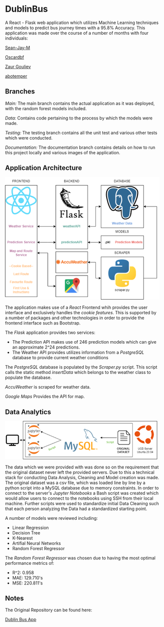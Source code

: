 # DublinBus
A React - Flask web application which utilizes Machine Learning techniques and models to predict bus journey times with a 95.8% Accuracy.
This application was made over the course of a number of months with four individuals: 

[Sean-Jay-M](https://github.com/Sean-Jay-M)

[Oscardbf](https://github.com/Oscardbf)

[Zaur Gouliev](https://github.com/gouliev)

[abotemper](https://github.com/abotemper)

## Branches
*Main:* The main branch contains the actual application as it was deployed, with the random forest models included.

*Data:* Contains code pertaining to the process by which the models were made.

*Testing:* The testing branch contains all the unit test and various other tests which were conducted. 

*Documentation:* The documentation branch contains details on how to run this project locally and various images of the application.

## Application Architecture
![Architecture](https://github.com/Sean-Jay-M/DublinBus/blob/documentation/images/webStackImage.png)

The application makes use of a *React* Frontend whih provides the user interface and exclusively handles the *cookie features*. This is supported by a number of packages and other technologies in order to provide the frontend interface such as Bootstrap. 

The *Flask* application provides two services:

  - The Prediction API makes use of 246 prediction models which can give an approximate 2^24 predictions.
  - The Weather API provides utilizes information from a *PostgreSQL* database to provide current weather conditions

The *PostgreSQL* database is populated by the *Scraper.py* script. This script calls the static method *insertData* which belongs to the weather class to populate the database.

*AccuWeather* is scraped for weather data.

*Google Maps* Provides the API for map.

## Data Analytics
![Architecture](https://github.com/Sean-Jay-M/DublinBus/blob/documentation/images/dataAnalyticsTwo.png)

The data which we were provided with was done so on the requirement that the original dataset never left the provided servers. Due to this a technical stack for conducting Data Analysis, Cleaning and Model creation was made. The original dataset was a csv file, which was loaded line by line by a python script into a MySQL database due to memory constraints. In order to connect to the server's *Jupyter Notebooks* a Bash script was created which would allow users to connect to the notebooks using SSH from their local machine. Further scripts were used to standardize initial Data Cleaning such that each person analyzing the Data had a standardized starting point.

A number of models were reviewed including:
  - Linear Regression
  - Decision Tree
  - K-Nearest 
  - Artifial Neural Networks 
  - Random Forest Regressor

The *Random Forest Regressor* was chosen due to having the most optimal performance metrics of: 
- R^2: 0.958
- MAE: 129.710's
- MSE: 220.811's

## Notes
The Original Repository can be found here: 

[Dublin Bus App ](https://github.com/gouliev/dublinbusapp)

